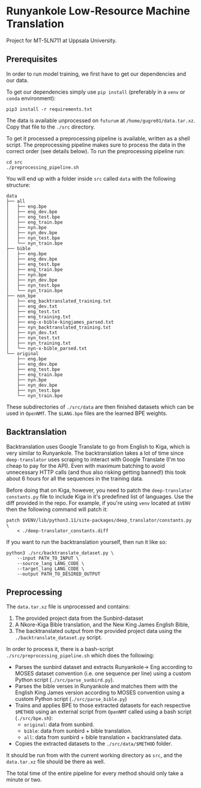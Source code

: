 # Runyankole Low-Resource Machine Translation

Project for MT-5LN711 at Uppsala University.

## Prerequisites

In order to run model training, we first have to get our dependencies and our
data.

To get our dependencies simply use `pip install` (preferably in a `venv` or
`conda` environment):

```{bash}
pip3 install -r requirements.txt
```

The data is available unprocessed on `futurum` at `/home/gugre01/data.tar.xz`.
Copy that file to the `./src` directory.

To get it processed a preprocessing pipeline is available, written as a shell
script. The preprocessing pipeline makes sure to process the data in the
correct order (see details below). To run the preprocessing pipeline run:

```{bash}
cd src
./preprocessing_pipeline.sh
```

You will end up with a folder inside `src` called `data` with the following
structure:

```
data
├── all
│   ├── eng.bpe
│   ├── eng_dev.bpe
│   ├── eng_test.bpe
│   ├── eng_train.bpe
│   ├── nyn.bpe
│   ├── nyn_dev.bpe
│   ├── nyn_test.bpe
│   └── nyn_train.bpe
├── bible
│   ├── eng.bpe
│   ├── eng_dev.bpe
│   ├── eng_test.bpe
│   ├── eng_train.bpe
│   ├── nyn.bpe
│   ├── nyn_dev.bpe
│   ├── nyn_test.bpe
│   └── nyn_train.bpe
├── non_bpe
│   ├── eng_backtranslated_training.txt
│   ├── eng_dev.txt
│   ├── eng_test.txt
│   ├── eng_training.txt
│   ├── eng-x-bible-kingjames_parsed.txt
│   ├── nyn_backtranslated_training.txt
│   ├── nyn_dev.txt
│   ├── nyn_test.txt
│   ├── nyn_training.txt
│   └── nyn-x-bible_parsed.txt
└── original
    ├── eng.bpe
    ├── eng_dev.bpe
    ├── eng_test.bpe
    ├── eng_train.bpe
    ├── nyn.bpe
    ├── nyn_dev.bpe
    ├── nyn_test.bpe
    └── nyn_train.bpe
```

These subdirectories of `./src/data` are then finished datasets which can be used
in `OpenNMT`. The `$LANG.bpe` files are the learned BPE weights.

## Backtranslation

Backtranslation uses Google Translate to go from English to Kiga, which
is very similar to Runyankole. The backtranslation takes a lot of time
since `deep-translator` uses scraping to interact with Google Translate
(I'm too cheap to pay for the API). Even with maximum batching to avoid
unnecessary HTTP calls (and thus also risking getting banned!) this took
about 6 hours for all the sequences in the training data.

Before doing that on Kiga, however, you need to patch the `deep-translator`
`constants.py` file to include Kiga in it's predefined list of languages. Use
the diff provided in the repo. For example, if you're using `venv` located at
`$VENV` then the following command will patch it:

```{bash}
patch $VENV/lib/python3.11/site-packages/deep_translator/constants.py \
    < ./deep-translator_constants.diff
```

If you want to run the backtranslation yourself, then run it like so:

```{bash}
python3 ./src/backtranslate_dataset.py \
    --input PATH_TO_INPUT \
    --source_lang LANG_CODE \
    --target_lang LANG_CODE \
    --output PATH_TO_DESIRED_OUTPUT
```

## Preprocessing

The `data.tar.xz` file is unprocessed and contains:
1. The provided project data from the Sunbird-dataset
2. A Nkore-Kiga Bible translation, and the New King James English Bible,
3. The backtranslated output from the provided project data using the
   `./backtranslate_dataset.py` script.

In order to process it, there is a bash-script
`./src/preprocessing_pipeline.sh` which does the following:

- Parses the sunbird dataset and extracts Runyankole-> Eng according to
  MOSES dataset convention (i.e. one sequence per line) using a custom Python
  script (`./src/parse_sunbird.py`).
- Parses the bible verses in Runyankole and matches them with the
  English King James version according to MOSES convention using a custom
  Python script (`./src/parse_bible.py`)
- Trains and applies BPE to those extracted datasets for each respective
  `$METHOD` using an external script from `OpenNMT` called using a bash script
  (`./src/bpe.sh`):
    - `original`: data from sunbird.
    - `bible`: data from sunbird + bible translation.
    - `all`: data from sunbird + bible translation + backtranslated data.
- Copies the extracted datasets to the `./src/data/$METHOD` folder.

It should be run from with the current working directory as `src`, and
the `data.tar.xz` file should be there as well.

The total time of the entire pipeline for every method should only take a
minute or two.
